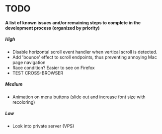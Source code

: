 TODO
====

#### A list of known issues and/or remaining steps to complete in the development process (organized by priority)

##### High
* Disable horizontal scroll event handler when vertical scroll is detected.
* Add 'bounce' effect to scroll endpoints, thus preventing annoying Mac page navigation
* Race condition? Easier to see on Firefox
* TEST CROSS-BROWSER

##### Medium
* Animation on menu buttons (slide out and increase font size with recoloring)

##### Low
* Look into private server (VPS)
